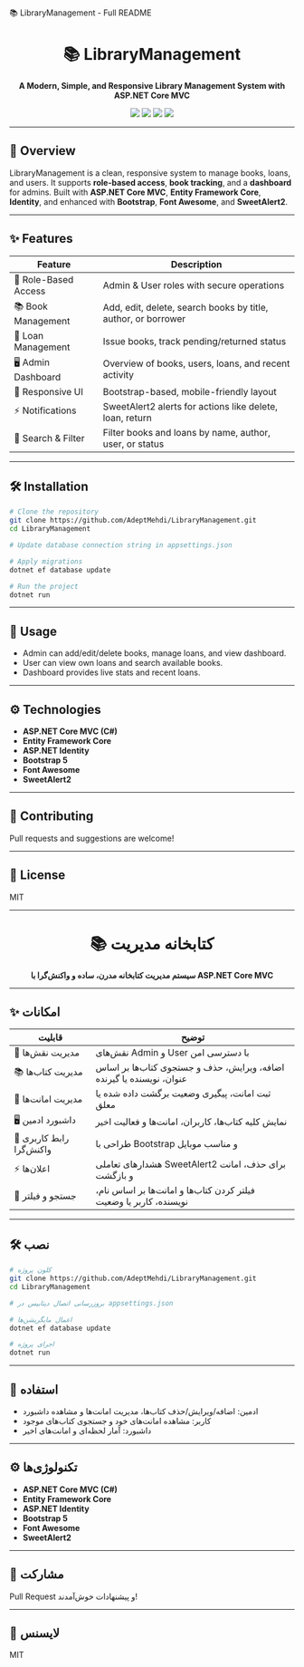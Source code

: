 📚 LibraryManagement - Full README

<h1 align="center">📚 LibraryManagement</h1>
<p align="center">
  <b>A Modern, Simple, and Responsive Library Management System with ASP.NET Core MVC</b>
</p>

<p align="center">
  <img src="https://img.shields.io/badge/platform-windows-blue"/>
  <img src="https://img.shields.io/badge/dotnet-8.0-brightgreen"/>
  <img src="https://img.shields.io/badge/license-MIT-yellow"/>
  <img src="https://img.shields.io/badge/status-active-success"/>
</p>

---

## 🚀 Overview

LibraryManagement is a clean, responsive system to manage books, loans, and users. It supports **role-based access**, **book tracking**, and a **dashboard** for admins. Built with **ASP.NET Core MVC**, **Entity Framework Core**, **Identity**, and enhanced with **Bootstrap**, **Font Awesome**, and **SweetAlert2**.

---

## ✨ Features

| Feature              | Description                                                   |
| -------------------- | ------------------------------------------------------------- |
| 🔐 Role-Based Access | Admin & User roles with secure operations                     |
| 📚 Book Management   | Add, edit, delete, search books by title, author, or borrower |
| 📝 Loan Management   | Issue books, track pending/returned status                    |
| 🖥️ Admin Dashboard  | Overview of books, users, loans, and recent activity          |
| 🎨 Responsive UI     | Bootstrap-based, mobile-friendly layout                       |
| ⚡ Notifications      | SweetAlert2 alerts for actions like delete, loan, return      |
| 🔎 Search & Filter   | Filter books and loans by name, author, user, or status       |

---

## 🛠️ Installation

```bash
# Clone the repository
git clone https://github.com/AdeptMehdi/LibraryManagement.git
cd LibraryManagement

# Update database connection string in appsettings.json

# Apply migrations
dotnet ef database update

# Run the project
dotnet run
```

---

## 🚦 Usage

* Admin can add/edit/delete books, manage loans, and view dashboard.
* User can view own loans and search available books.
* Dashboard provides live stats and recent loans.

---

## ⚙️ Technologies

* **ASP.NET Core MVC (C#)**
* **Entity Framework Core**
* **ASP.NET Identity**
* **Bootstrap 5**
* **Font Awesome**
* **SweetAlert2**

---

## 🤝 Contributing

Pull requests and suggestions are welcome!

---

## 📄 License

MIT

---

<h1 align="center">📚 کتابخانه مدیریت</h1>
<p align="center">
  <b>سیستم مدیریت کتابخانه مدرن، ساده و واکنش‌گرا با ASP.NET Core MVC</b>
</p>

---

## ✨ امکانات

| قابلیت                   | توضیح                                                                |
| ------------------------ | -------------------------------------------------------------------- |
| 🔐 مدیریت نقش‌ها         | نقش‌های Admin و User با دسترسی امن                                   |
| 📚 مدیریت کتاب‌ها        | اضافه، ویرایش، حذف و جستجوی کتاب‌ها بر اساس عنوان، نویسنده یا گیرنده |
| 📝 مدیریت امانت‌ها       | ثبت امانت، پیگیری وضعیت برگشت داده شده یا معلق                       |
| 🖥️ داشبورد ادمین        | نمایش کلیه کتاب‌ها، کاربران، امانت‌ها و فعالیت اخیر                  |
| 🎨 رابط کاربری واکنش‌گرا | طراحی با Bootstrap و مناسب موبایل                                    |
| ⚡ اعلان‌ها               | هشدارهای تعاملی SweetAlert2 برای حذف، امانت و بازگشت                 |
| 🔎 جستجو و فیلتر         | فیلتر کردن کتاب‌ها و امانت‌ها بر اساس نام، نویسنده، کاربر یا وضعیت   |

---

## 🛠️ نصب

```bash
# کلون پروژه
git clone https://github.com/AdeptMehdi/LibraryManagement.git
cd LibraryManagement

# بروزرسانی اتصال دیتابیس در appsettings.json

# اعمال مایگریشن‌ها
dotnet ef database update

# اجرای پروژه
dotnet run
```

---

## 🚦 استفاده

* ادمین: اضافه/ویرایش/حذف کتاب‌ها، مدیریت امانت‌ها و مشاهده داشبورد
* کاربر: مشاهده امانت‌های خود و جستجوی کتاب‌های موجود
* داشبورد: آمار لحظه‌ای و امانت‌های اخیر

---

## ⚙️ تکنولوژی‌ها

* **ASP.NET Core MVC (C#)**
* **Entity Framework Core**
* **ASP.NET Identity**
* **Bootstrap 5**
* **Font Awesome**
* **SweetAlert2**

---

## 🤝 مشارکت

Pull Request و پیشنهادات خوش‌آمدند!

---

## 📄 لایسنس

MIT
